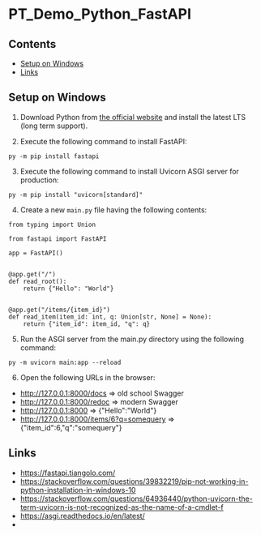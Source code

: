 # PT_Demo_Python_FastAPI

## Contents
- [Setup on Windows](#setup-on-windows)
- [Links](#links)

## Setup on Windows

1. Download Python from [the official website](https://www.python.org/downloads/) and install the latest LTS (long term support).

2. Execute the following command to install FastAPI:
```
py -m pip install fastapi
```

3. Execute the following command to install Uvicorn ASGI server for production:
```
py -m pip install "uvicorn[standard]"
```

4. Create a new `main.py` file having the following contents:

```
from typing import Union

from fastapi import FastAPI

app = FastAPI()


@app.get("/")
def read_root():
    return {"Hello": "World"}


@app.get("/items/{item_id}")
def read_item(item_id: int, q: Union[str, None] = None):
    return {"item_id": item_id, "q": q}
```

5. Run the ASGI server from the main.py directory using the following command:

```
py -m uvicorn main:app --reload
```

6. Open the following URLs in the browser:
- http://127.0.0.1:8000/docs => old school Swagger
- http://127.0.0.1:8000/redoc => modern Swagger
- http://127.0.0.1:8000 => {"Hello":"World"}
- http://127.0.0.1:8000/items/6?q=somequery => {"item_id":6,"q":"somequery"}

## Links
- https://fastapi.tiangolo.com/
- https://stackoverflow.com/questions/39832219/pip-not-working-in-python-installation-in-windows-10
- https://stackoverflow.com/questions/64936440/python-uvicorn-the-term-uvicorn-is-not-recognized-as-the-name-of-a-cmdlet-f
- https://asgi.readthedocs.io/en/latest/
- 